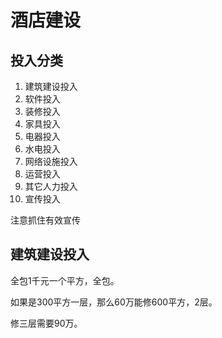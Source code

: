 # 酒店建设



## 投入分类

1. 建筑建设投入
2. 软件投入
3. 装修投入
4. 家具投入
5. 电器投入
6. 水电投入
7. 网络设施投入
8. 运营投入
9. 其它人力投入
10. 宣传投入

   注意抓住有效宣传



## 建筑建设投入

全包1千元一个平方，全包。

如果是300平方一层，那么60万能修600平方，2层。

修三层需要90万。







































